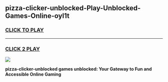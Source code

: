 
## pizza-clicker-unblocked-Play-Unblocked-Games-Online-oyl1t
<h3>
<a href="https://premium76.site?title=pizza-clicker-unblocked&ref=25A">CLICK TO PLAY</a></h3>
<hr>

<h3>
<a href="https://premium76.site?title=pizza-clicker-unblocked&ref=25A">CLICK 2 PLAY</a>
  
</h3>

<a href="https://premium76.site?title=pizza-clicker-unblocked&ref=25A"><img src="https://clearcache.store/games.png"></a>


**pizza-clicker-unblocked games unblocked: Your Gateway to Fun and Accessible Online Gaming**
